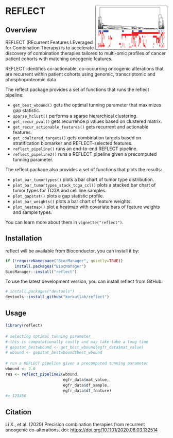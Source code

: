 
<!-- README.md is generated from README.Rmd. Please edit that file -->

# REFLECT <a href='https://bioinformatics.mdanderson.org/reflect/'><img src='man/figures/logo.png' align="right" height="139" /></a>

## Overview

REFLECT (REcurrent Features LEveraged for Combination Therapy) is to
accelerate discovery of combination therapies tailored to multi-omic
profiles of cancer patient cohorts with matching oncogenic features.

REFLECT identifies co-actionable, co-occurring oncogenic alterations
that are recurrent within patient cohorts using genomic, transcriptomic
and phosphoproteomic data.

The reflect package provides a set of functions that runs the reflect
pipeline:

  - `get_best_wbound()` gets the optimal tunning parameter that
    maximizes gap statistic.
  - `sparse_hclust()` performs a sparse hierarchical clustering.
  - `get_recur_pval()` gets recurrence p values based on clustered
    matrix.
  - `get_recur_actionable_features()` gets recurrent and actionable
    features.
  - `get_coaltered_targets()` gets combination targets based on
    stratification biomarker and REFLECT-selected features.
  - `reflect_pipeline()` runs an end-to-end REFLECT pipeline.
  - `reflect_pipeline2()` runs a REFLECT pipeline given a precomputed
    tunning parameter.

The reflect package also provides a set of functions that plots the
results:

  - `plot_bar_tumortypes()` plots a bar chart of tumor type
    distribution.
  - `plot_bar_tumortypes_stack_tcga_ccl()` plots a stacked bar chart of
    tumor types for TCGA and cell line samples.
  - `plot_gapstat()` plots a gap statistic profile.
  - `plot_bar_weights()` plots a bar chart of feature weights.
  - `plot_heatmap()` plot a heatmap with covariate bars of feature
    weights and sample types.

You can learn more about them in `vignette("reflect")`.

## Installation

reflect will be available from Bioconductor, you can install it by:

``` r
if (!requireNamespace("BiocManager", quietly=TRUE))
    install.packages("BiocManager")
BiocManager::install("reflect")
```

To use the latest development version, you can install reflect from
GitHub:

``` r
# install.packages("devtools")
devtools::install_github("korkutlab/reflect")
```

## Usage

``` r
library(reflect)

# selecting optimal tunning parameter
# this is computationally costly and may take take a long time 
# gapstat_bestwbound <- get_best_wbound(egfr_data$mat_value)
# wbound <- gapstat_bestwbound$best_wbound

# run a REFLECT pipeline given a precomputed tunning parameter
wbound <- 2.0
res <- reflect_pipeline2(wbound, 
                         egfr_data$mat_value, 
                         egfr_data$df_sample, 
                         egfr_data$df_feature)
#> 123456
```

## Citation

Li X., et al. (2020) Precision combination therapies from recurrent
oncogenic co-alterations. doi:
<https://doi.org/10.1101/2020.06.03.132514>
